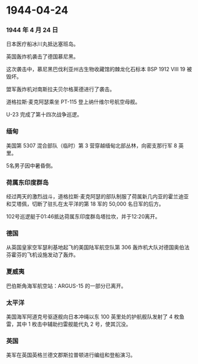 # 1944-04-24

### 1944 年 4 月 24 日

日本医疗船冰川丸抵达塞班岛。

英国轰炸机袭击了德国慕尼黑。

这次袭击中，慕尼黑巴伐利亚州古生物收藏馆的棘龙化石标本 BSP 1912 VIII 19
被毁坏。

盟军轰炸机对南斯拉夫贝尔格莱德进行了袭击。

道格拉斯·麦克阿瑟乘坐 PT-115 登上纳什维尔号航空母舰。

U-23 完成了第十四次战争巡逻。

### 缅甸

美国第 5307 混合部队（临时）第 3 营穿越缅甸北部丛林，向密支那行军 8
英里。

5名男子因中暑昏倒。

### 荷属东印度群岛

经过两天的激烈战斗，道格拉斯·麦克阿瑟的部队制服了荷属新几内亚的霍兰迪亚和艾塔佩，切断了驻扎在太平洋的第
18 军的 50,000 名日军的后方。

102号巡逻艇于01:46抵达荷属东印度群岛塔拉坎，并于12:20离开。

### 德国

从英国皇家空军瑟利基地起飞的美国陆军航空队第 306
轰炸机大队对德国奥伯法芬霍芬的飞机设施发动了轰炸。

### 夏威夷

巴伯斯角海军航空站：ARGUS-15 的一部分已离开。

### 太平洋

美国海军阿道克号驱逐舰向日本冲绳以东 100 英里处的护航舰队发射了 4
枚鱼雷，其中 1 枚击中辅助扫雷舰能代丸 2 号，使其沉没。

### 英国

美军在英国英格兰德文郡斯拉普顿进行编组和登船演习。